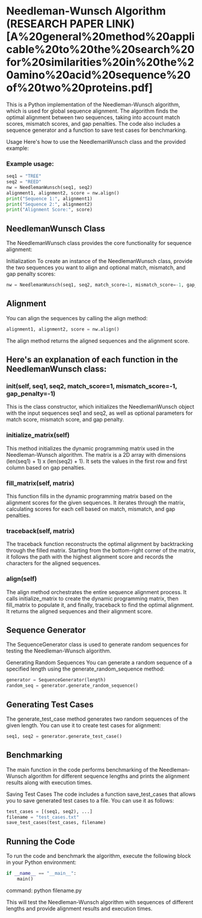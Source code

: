 # Needleman-Wunsch Algorithm (RESEARCH PAPER LINK)[A%20general%20method%20applicable%20to%20the%20search%20for%20similarities%20in%20the%20amino%20acid%20sequence%20of%20two%20proteins.pdf]
This is a Python implementation of the Needleman-Wunsch algorithm, which is used for global sequence alignment. The algorithm finds the optimal alignment between two sequences, taking into account match scores, mismatch scores, and gap penalties. The code also includes a sequence generator and a function to save test cases for benchmarking.

Usage
Here's how to use the NeedlemanWunsch class and the provided example:

### Example usage:
```python
seq1 = "TREE"
seq2 = "REED"
nw = NeedlemanWunsch(seq1, seq2)
alignment1, alignment2, score = nw.align()
print("Sequence 1:", alignment1)
print("Sequence 2:", alignment2)
print("Alignment Score:", score)
```


## NeedlemanWunsch Class
The NeedlemanWunsch class provides the core functionality for sequence alignment:

Initialization
To create an instance of the NeedlemanWunsch class, provide the two sequences you want to align and optional match, mismatch, and gap penalty scores:

```python
nw = NeedlemanWunsch(seq1, seq2, match_score=1, mismatch_score=-1, gap_penalty=-1)
```

## Alignment
You can align the sequences by calling the align method:

```python
alignment1, alignment2, score = nw.align()
```
The align method returns the aligned sequences and the alignment score.

## Here's an explanation of each function in the NeedlemanWunsch class:

### __init__(self, seq1, seq2, match_score=1, mismatch_score=-1, gap_penalty=-1)
This is the class constructor, which initializes the NeedlemanWunsch object with the input sequences seq1 and seq2, as well as optional parameters for match score, mismatch score, and gap penalty.

### initialize_matrix(self)
This method initializes the dynamic programming matrix used in the Needleman-Wunsch algorithm. The matrix is a 2D array with dimensions (len(seq1) + 1) x (len(seq2) + 1). It sets the values in the first row and first column based on gap penalties.

### fill_matrix(self, matrix)
This function fills in the dynamic programming matrix based on the alignment scores for the given sequences. It iterates through the matrix, calculating scores for each cell based on match, mismatch, and gap penalties.

### traceback(self, matrix)
The traceback function reconstructs the optimal alignment by backtracking through the filled matrix. Starting from the bottom-right corner of the matrix, it follows the path with the highest alignment score and records the characters for the aligned sequences.


### align(self)
The align method orchestrates the entire sequence alignment process. It calls initialize_matrix to create the dynamic programming matrix, then fill_matrix to populate it, and finally, traceback to find the optimal alignment. It returns the aligned sequences and their alignment score.


## Sequence Generator
The SequenceGenerator class is used to generate random sequences for testing the Needleman-Wunsch algorithm.

Generating Random Sequences
You can generate a random sequence of a specified length using the generate_random_sequence method:

```python
generator = SequenceGenerator(length)
random_seq = generator.generate_random_sequence()
```
## Generating Test Cases
The generate_test_case method generates two random sequences of the given length. You can use it to create test cases for alignment:

```python
seq1, seq2 = generator.generate_test_case()
```
## Benchmarking
The main function in the code performs benchmarking of the Needleman-Wunsch algorithm for different sequence lengths and prints the alignment results along with execution times.

Saving Test Cases
The code includes a function save_test_cases that allows you to save generated test cases to a file. You can use it as follows:

```python
test_cases = [(seq1, seq2), ...]
filename = "test_cases.txt"
save_test_cases(test_cases, filename)
```

## Running the Code
To run the code and benchmark the algorithm, execute the following block in your Python environment:

```python
if __name__ == "__main__":
    main()
```

command: python filename.py

This will test the Needleman-Wunsch algorithm with sequences of different lengths and provide alignment results and execution times.

